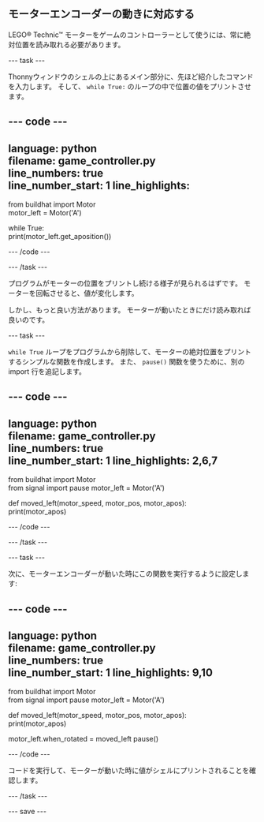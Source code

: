 ## モーターエンコーダーの動きに対応する

LEGO® Technic™ モーターをゲームのコントローラーとして使うには、常に絶対位置を読み取れる必要があります。

--- task ---

Thonnyウィンドウのシェルの上にあるメイン部分に、先ほど紹介したコマンドを入力します。 そして、 `while True:` のループの中で位置の値をプリントさせます。

--- code ---
---
language: python   
filename: game_controller.py   
line_numbers: true   
line_number_start: 1
line_highlights:
---

from buildhat import Motor   
motor_left = Motor('A')

while True:   
print(motor_left.get_aposition())

--- /code ---

--- /task ---

プログラムがモーターの位置をプリントし続ける様子が見られるはずです。 モーターを回転させると、値が変化します。

しかし、もっと良い方法があります。 モーターが動いたときにだけ読み取れば良いのです。

--- task ---

`while True` ループをプログラムから削除して、モーターの絶対位置をプリントするシンプルな関数を作成します。 また、 `pause()` 関数を使うために、別の import 行を追記します。

--- code ---
---
language: python   
filename: game_controller.py   
line_numbers: true   
line_number_start: 1
line_highlights: 2,6,7
---

from buildhat import Motor  
from signal import pause motor_left = Motor('A')


def moved_left(motor_speed, motor_pos, motor_apos):   
print(motor_apos)

--- /code ---

--- /task ---

--- task ---

次に、モーターエンコーダーが動いた時にこの関数を実行するように設定します:

--- code ---
---
language: python   
filename: game_controller.py   
line_numbers: true   
line_number_start: 1
line_highlights: 9,10
---

from buildhat import Motor  
from signal import pause motor_left = Motor('A')


def moved_left(motor_speed, motor_pos, motor_apos):   
print(motor_apos)

motor_left.when_rotated = moved_left pause()

--- /code ---

コードを実行して、モーターが動いた時に値がシェルにプリントされることを確認します。

--- /task ---

--- save ---
